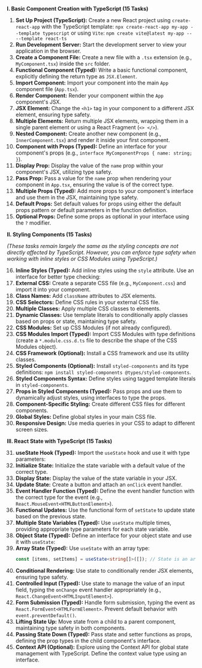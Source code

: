 
**I. Basic Component Creation with TypeScript (15 Tasks)**

1.  **Set Up Project (TypeScript):** Create a new React project using `create-react-app` with the TypeScript template: `npx create-react-app my-app --template typescript` or using `Vite`: `npm create vite@latest my-app -- --template react-ts`
2.  **Run Development Server:** Start the development server to view your application in the browser.
3.  **Create a Component File:** Create a new file with a `.tsx` extension (e.g., `MyComponent.tsx`) inside the `src` folder.
4.  **Functional Component (Typed):** Write a basic functional component, explicitly defining the return type as `JSX.Element`.
5.  **Import Component:** Import your component into the main `App` component file (`App.tsx`).
6.  **Render Component:** Render your component within the `App` component's JSX.
7.  **JSX Element:** Change the `<h1>` tag in your component to a different JSX element, ensuring type safety.
8.  **Multiple Elements:** Return multiple JSX elements, wrapping them in a single parent element or using a React Fragment (`<> </>`).
9.  **Nested Component:** Create another new component (e.g., `InnerComponent.tsx`) and render it inside your first component.
10. **Component with Props (Typed):** Define an interface for your component's props (e.g., `interface MyComponentProps { name: string; }`).
11. **Display Prop:** Display the value of the `name` prop within your component's JSX, utilizing type safety.
12. **Pass Prop:** Pass a value for the `name` prop when rendering your component in `App.tsx`, ensuring the value is of the correct type.
13. **Multiple Props (Typed):** Add more props to your component's interface and use them in the JSX, maintaining type safety.
14. **Default Props:** Set default values for props using either the default props pattern or default parameters in the function definition.
15. **Optional Props:** Define some props as optional in your interface using the `?` modifier.

**II. Styling Components (15 Tasks)**

*(These tasks remain largely the same as the styling concepts are not directly affected by TypeScript. However, you can enforce type safety when working with inline styles or CSS Modules using TypeScript.)*

16. **Inline Styles (Typed):** Add inline styles using the `style` attribute. Use an interface for better type checking:
17. **External CSS:** Create a separate CSS file (e.g., `MyComponent.css`) and import it into your component.
18. **Class Names:** Add `className` attributes to JSX elements.
19. **CSS Selectors:** Define CSS rules in your external CSS file.
20. **Multiple Classes:** Apply multiple CSS classes to elements.
21. **Dynamic Classes:** Use template literals to conditionally apply classes based on props or state, maintaining type safety.
22. **CSS Modules:** Set up CSS Modules (if not already configured).
23. **CSS Modules Import (Typed):** Import CSS Modules with type definitions (create a `*.module.css.d.ts` file to describe the shape of the CSS Modules object).
24. **CSS Framework (Optional):** Install a CSS framework and use its utility classes.
25. **Styled Components (Optional):** Install `styled-components` and its type definitions: `npm install styled-components @types/styled-components`.
26. **Styled Components Syntax:** Define styles using tagged template literals in `styled-components`.
27. **Props in Styled Components (Typed):** Pass props and use them to dynamically adjust styles, using interfaces to type the props.
28. **Component-Specific Styling:** Create different CSS files for different components.
29. **Global Styles:** Define global styles in your main CSS file.
30. **Responsive Design:** Use media queries in your CSS to adapt to different screen sizes.

**III. React State with TypeScript (15 Tasks)**

31. **useState Hook (Typed):** Import the `useState` hook and use it with type parameters:
32. **Initialize State:** Initialize the state variable with a default value of the correct type.
33. **Display State:** Display the value of the state variable in your JSX.
34. **Update State:** Create a button and attach an `onClick` event handler.
35. **Event Handler Function (Typed):** Define the event handler function with the correct type for the event (e.g., `React.MouseEvent<HTMLButtonElement>`).
36. **Functional Updates:** Use the functional form of `setState` to update state based on the previous state.
37. **Multiple State Variables (Typed):** Use `useState` multiple times, providing appropriate type parameters for each state variable.
38. **Object State (Typed):** Define an interface for your object state and use it with `useState`:
39. **Array State (Typed):** Use `useState` with an array type:
    ```typescript
    const [items, setItems] = useState<string[]>([]); // State is an array of strings
    ```
40. **Conditional Rendering:** Use state to conditionally render JSX elements, ensuring type safety.
41. **Controlled Input (Typed):** Use state to manage the value of an input field, typing the `onChange` event handler appropriately (e.g., `React.ChangeEvent<HTMLInputElement>`).
42. **Form Submission (Typed):** Handle form submission, typing the event as `React.FormEvent<HTMLFormElement>`. Prevent default behavior with `event.preventDefault()`.
43. **Lifting State Up:** Move state from a child to a parent component, maintaining type safety in both components.
44. **Passing State Down (Typed):** Pass state and setter functions as props, defining the prop types in the child component's interface.
45. **Context API (Optional):** Explore using the Context API for global state management with TypeScript. Define the context value type using an interface.
